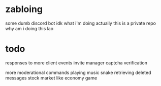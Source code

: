 # zabloing
some dumb discord bot idk what i'm doing actually
this is a private repo why am i doing this lao
# todo
responses to more client events
invite manager
captcha verification

more moderational commands
playing music
snake
retrieving deleted messages
stock market like economy game
